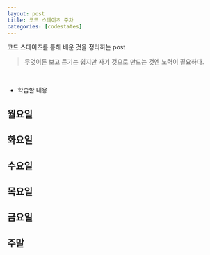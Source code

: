 ```yaml
---
layout: post
title: 코드 스테이츠 주차
categories: [codestates]
---
```


코드 스테이츠를 통해 배운 것을 정리하는 post

> 무엇이든 보고 듣기는 쉽지만
> 자기 것으로 만드는 것엔 노력이 필요하다.

<br>

- 학습할 내용



## 월요일



## 화요일



## 수요일



## 목요일



## 금요일



## 주말

